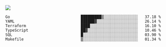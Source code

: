 ![](https://github-profile-summary-cards.vercel.app/api/cards/profile-details?username=igtm&theme=dracula)
<!--START_SECTION:waka-->

```text
Go                               █████████▒░░░░░░░░░░░░░░░   37.18 %
YAML                             ██████▓░░░░░░░░░░░░░░░░░░   26.14 %
Terraform                        ████░░░░░░░░░░░░░░░░░░░░░   16.10 %
TypeScript                       ██▓░░░░░░░░░░░░░░░░░░░░░░   10.46 %
SQL                              █░░░░░░░░░░░░░░░░░░░░░░░░   03.90 %
Makefile                         ▒░░░░░░░░░░░░░░░░░░░░░░░░   01.34 %
```

<!--END_SECTION:waka-->
